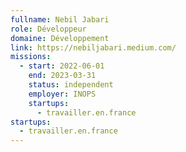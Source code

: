 ```yaml
---
fullname: Nebil Jabari
role: Développeur
domaine: Développement
link: https://nebiljabari.medium.com/
missions:
  - start: 2022-06-01
    end: 2023-03-31
    status: independent
    employer: INOPS
    startups:
      - travailler.en.france
startups:
  - travailler.en.france
---
```

